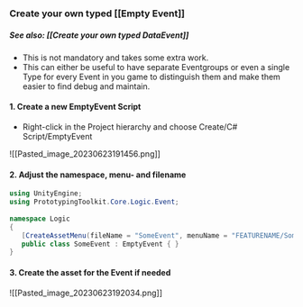 ### Create your own typed [[Empty Event]]

##### See also: [[Create your own typed DataEvent]]

-  This is not mandatory and takes some extra work.
-  This can either be useful to have separate Eventgroups or even a single Type for every Event in you game to distinguish them and make them easier to find debug and maintain.

#### 1. Create a new EmptyEvent Script

- Right-click in the Project hierarchy and choose Create/C# Script/EmptyEvent

![[Pasted_image_20230623191456.png]]

#### 2. Adjust the namespace, menu- and filename

```csharp
using UnityEngine;  
using PrototypingToolkit.Core.Logic.Event;  
  
namespace Logic  
{  
   [CreateAssetMenu(fileName = "SomeEvent", menuName = "FEATURENAME/SomeEvent")]  
   public class SomeEvent : EmptyEvent { }  
}
```

#### 3. Create the asset for the Event if needed

![[Pasted_image_20230623192034.png]]

